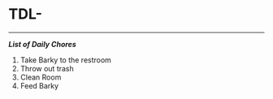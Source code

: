 <html>
  <head>
    <meta charset="utf-8">
  
   

  </head>
  <body>
    <h1> TDL-  </h1>
    <hr/>
    <p>
      <em><strong> List of Daily Chores</strong></em> 
    </p>
    <ol>
    <li>Take Barky to the restroom</li>
    <li>Throw out trash</li>
      <li>Clean Room</li>
      <li>Feed Barky </li>
    </ol>
  </body>
</html>
